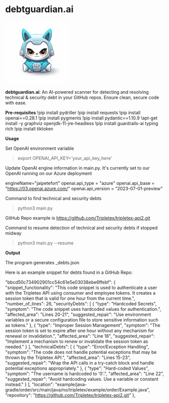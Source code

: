 # debtguardian.ai
<img src="assets/logo_DebtGuardianAI.png" alt="debtguardian.ai Logo" width="200"/>

**debtguardian.ai**: An AI-powered scanner for detecting and resolving technical &amp; security debt in your GitHub repos. Ensure clean, secure code with ease.


**Pre-requisites**
!pip install pydriller
!pip install requests
!pip install openai==0.28.1
!pip install pygments
!pip install pydantic==1.10.9
!apt-get install -y graphviz openjdk-11-jre-headless
!pip install guardrails-ai  typing  rich
!pip install tiktoken

**Usage**


Set OpenAI environment variable

>export OPENAI_API_KEY='your_api_key_here'

Update OpenAI engine information in main.py. It's currently set to our OpenAI running on our Azure deployment

engineName="jaipetefort"
openai.api_type = "azure"
openai.api_base = "https://03.openai.azure.com/"
openai.api_version = "2023-07-01-preview"


Command to find technical and security debts

>python3 main.py <GitHub Repo> 

GitHub Repo example is https://github.com/Tripletex/tripletex-api2.git 

Command to resume detection of technical and security debts if stopped midway

>python3 main.py <GitHub Repo>  --resume 

**Output**

The program generates <GitHub Repo>_debts.json

Here is an example snippet for debts found in a GitHub Repo:

"bbcd50c734902901cc54c61e5e03038ebe6ffebf": {
        "snippet_functionality": "This code snippet is used to authenticate a user with the Tripletex API using consumer and employee tokens. It creates a session token that is valid for one hour from the current time.",
        "number_of_lines": 26,
        "securityDebts": [
            {
                "type": "Hardcoded Secrets",
                "symptom": "The code snippet uses hardcoded values for authentication.",
                "affected_area": "Lines 20-21",
                "suggested_repair": "Use environment variables or a secure configuration file to store sensitive information such as tokens."
            },
            {
                "type": "Improper Session Management",
                "symptom": "The session token is set to expire after one hour without any mechanism for renewal or invalidation.",
                "affected_area": "Line 18",
                "suggested_repair": "Implement a mechanism to renew or invalidate the session token as needed."
            }
        ],
        "technicalDebts": [
            {
                "type": "Error/Exception Handling",
                "symptom": "The code does not handle potential exceptions that may be thrown by the Tripletex API.",
                "affected_area": "Lines 15-23",
                "suggested_repair": "Wrap the API calls in a try-catch block and handle potential exceptions appropriately."
            },
            {
                "type": "Hard-coded Values",
                "symptom": "The username is hardcoded to '0'.",
                "affected_area": "Line 22",
                "suggested_repair": "Avoid hardcoding values. Use a variable or constant instead."
            }
        ],
        "location": "example/java-gradle/order/src/main/java/no/tripletex/example/order/Example.java",
        "repository": "https://github.com/Tripletex/tripletex-api2.git"
    },